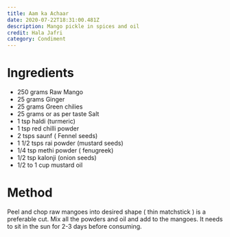 ```yaml
---
title: Aam ka Achaar
date: 2020-07-22T18:31:00.481Z
description: Mango pickle in spices and oil
credit: Hala Jafri
category: Condiment
---
```

# Ingredients

* 250 grams Raw Mango
*  25 grams Ginger
*  25 grams Green chilies
* 25 grams or as per taste Salt
* 1 tsp haldi (turmeric)
* 1 tsp red chilli powder
* 2 tsps saunf ( Fennel seeds)
* 1 1/2 tsps rai powder (mustard seeds)
* 1/4 tsp methi powder ( fenugreek)
* 1/2 tsp kalonji (onion seeds)
* 1/2 to 1 cup mustard oil

# Method

Peel and chop raw mangoes into desired shape ( thin matchstick ) is a preferable cut.
Mix all the powders and oil and add to the mangoes. 
It needs to sit in the  sun for 2-3 days before consuming.